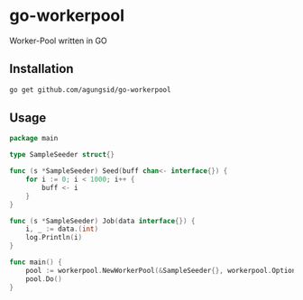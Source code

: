 # go-workerpool
Worker-Pool written in GO

## Installation
```bash
go get github.com/agungsid/go-workerpool
```

## Usage
```go
package main

type SampleSeeder struct{}

func (s *SampleSeeder) Seed(buff chan<- interface{}) {
	for i := 0; i < 1000; i++ {
		buff <- i
	}
}

func (s *SampleSeeder) Job(data interface{}) {
	i, _ := data.(int)
	log.Println(i)
}

func main() {
	pool := workerpool.NewWorkerPool(&SampleSeeder{}, workerpool.OptionID("sample-workerpool"))
	pool.Do()
}
```
